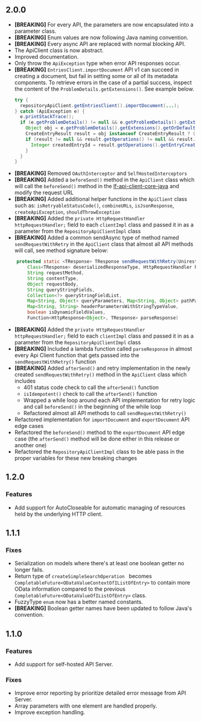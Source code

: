 ## 2.0.0

- **[BREAKING]** For every API, the parameters are now encapsulated into a parameter class.
- **[BREAKING]** Enum values are now following Java naming convention.
- **[BREAKING]** Every async API are replaced with normal blocking API.
- The ApiClient class is now abstract.
- Improved documentation.
- Only throw the `ApiException` type when error API responses occur.
- **[BREAKING]** `EntriesClient.importDocument` API v1 can succeed in creating a document, but fail in setting some or all of its metadata components. To retrieve errors in the case of a partial success, inspect the content of the `ProblemDetails.getExtensions()`. See example below.
  ```java
  try {
    repositoryApiClient.getEntriesClient().importDocument(...);
  } catch (ApiException e) {
    e.printStackTrace();
    if (e.getProblemDetails() != null && e.getProblemDetails().getExtensions() != null) {
      Object obj = e.getProblemDetails().getExtensions().getOrDefault(CreateEntryResult.class.getSimpleName(), null);
      CreateEntryResult result = obj instanceof CreateEntryResult ? (CreateEntryResult) obj : null;
      if (result != null && result.getOperations() != null && result.getOperations().getEntryCreate() != null) {
        Integer createdEntryId = result.getOperations().getEntryCreate().getEntryId();
      }
    }
  }
  ```
- **[BREAKING]** Removed `OAuthInterceptor` and `SelfHostedInterceptors` 
- **[BREAKING]** Added a `beforeSend()` method in the `ApiClient` class which will call the `beforeSend()` method in the [lf-api-client-core-java](https://github.com/Laserfiche/lf-api-client-core-java) and modify the request URL
- **[BREAKING]** Added additional helper functions in the `ApiClient` class such as: `isRetryableStatusCode()`, `combineURLs`, `isJsonResponse`, `createApiException`, `shouldThrowException`
- **[BREAKING]** Added the `private HttpRequestHandler httpRequestHandler;` field to each `clientImpl` class and passed it in as a parameter from the `RepositoryApiClientImpl` class
- **[BREAKING]** Added a common sendAsync type of method named `sendRequestWithRetry` in the `ApiClient` class that almost all API methods will call, see method signature below:
```java
    protected static <TResponse> TResponse sendRequestWithRetry(UnirestInstance httpClient, ObjectMapper objectMapper,
        Class<TResponse> deserializedResponseType, HttpRequestHandler httpRequestHandler, String url,
        String requestMethod,
        String contentType,
        Object requestBody,
        String queryStringFields,
        Collection<?> queryStringFieldList,
        Map<String, Object> queryParameters, Map<String, Object> pathParameters,
        Map<String, String> headerParametersWithStringTypeValue,
        boolean isDynamicFieldValues,
        Function<HttpResponse<Object>, TResponse> parseResponse)
```
- **[BREAKING]** Added the `private HttpRequestHandler httpRequestHandler;` field to each `clientImpl` class and passed it in as a parameter from the `RepositoryApiClientImpl` class
- **[BREAKING]** Included a lambda function called `parseResponse` in almost every Api Client function that gets passed into the `sendRequestWithRetry()` function
- **[BREAKING]** Added `afterSend()` and retry implementation in the newly created `sendRequestWithRetry()` method in the `ApiClient` class which includes
  - 401 status code check to call the `afterSend()` function
  - `isIdempotent()` check to call the `afterSend()` function 
  - Wrapped a while loop around each API implementation for retry logic and call `beforeSend()` in the beginning of the while loop
  - Refactored almost all API methods to call `sendRequestWithRetry()`
- Refactored implementation for `importDocument` and `exportDocument` API edge cases
- Refactored the `beforeSend()` method to the `exportDocument` API edge case (the `afterSend()` method will be done either in this release or another one)
- Refactored the `RepositoryApiClientImpl` class to be able pass in the proper variables for these new breaking changes

## 1.2.0

### Features

- Add support for AutoCloseable for automatic managing of resources held by the underlying HTTP client.

## 1.1.1

### Fixes

- Serialization on models where there's at least one boolean getter no longer fails.
- Return type of `createSimpleSearchOperation ` becomes `CompletableFuture<ODataValueContextOfIListOfEntry>` to contain more OData information compared to the previous `CompletableFuture<ODataValueOfIListOfEntry>` class.
- FuzzyType `enum` now has a better named constants.
- **[BREAKING]** Boolean getter names have been updated to follow Java's convention.

## 1.1.0

### Features

- Add support for self-hosted API Server.

### Fixes

- Improve error reporting by prioritize detailed error message from API Server.
- Array parameters with one element are handled properly.
- Improve exception handling.
